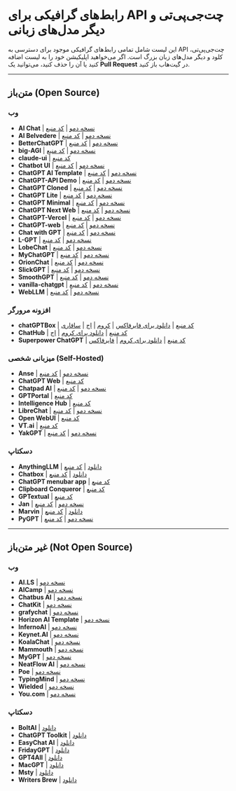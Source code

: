 # رابط‌های گرافیکی برای API چت‌جی‌پی‌تی و دیگر مدل‌های زبانی

این لیست شامل تمامی رابط‌های گرافیکی موجود برای دسترسی به API چت‌جی‌پی‌تی، کلود و دیگر مدل‌های زبان بزرگ است. اگر می‌خواهید اپلیکیشن خود را به لیست اضافه کنید یا آن را حذف کنید، می‌توانید یک **Pull Request** در گیت‌هاب باز کنید.

---

## متن‌باز (Open Source)

### وب
- **AI Chat** | [نسخه دمو](https://aichat.ksdev.pl) | [کد منبع](https://github.com/ksdev-pl/ai-chat)
- **AI Belvedere** | [نسخه دمو](https://ai-belvedere-demo.alergant.us) | [کد منبع](https://github.com/DmitriyAlergant-T1A/ai-belvedere/)
- **BetterChatGPT** | [نسخه دمو](https://bettergpt.chat/) | [کد منبع](https://github.com/ztjhz/BetterChatGPT)
- **big-AGI** | [نسخه دمو](https://big-agi.com) | [کد منبع](https://github.com/enricoros/big-agi)
- **claude-ui** | [کد منبع](https://github.com/chihebnabil/claude-ui)
- **Chatbot UI** | [نسخه دمو](https://www.chatbotui.com/) | [کد منبع](https://github.com/mckaywrigley/chatbot-ui)
- **ChatGPT AI Template** | [نسخه دمو](https://horizon-ui.com/chatgpt-ai-template/) | [کد منبع](https://github.com/horizon-ui/chatgpt-ai-template)
- **ChatGPT-API Demo** | [نسخه دمو](https://chatgpt.ddiu.me/) | [کد منبع](https://github.com/ddiu8081/chatgpt-demo)
- **ChatGPT Cloned** | [نسخه دمو](https://chat-gpt-cloned.netlify.app/) | [کد منبع](https://github.com/PrasadBroo/ChatGPT)
- **ChatGPT Lite** | [نسخه دمو](https://gptlite.vercel.app) | [کد منبع](https://github.com/blrchen/chatgpt-lite)
- **ChatGPT Minimal** | [نسخه دمو](https://chatgpt-minimal.vercel.app) | [کد منبع](https://github.com/blrchen/chatgpt-minimal)
- **ChatGPT Next Web** | [نسخه دمو](https://app.nextchat.dev/) | [کد منبع](https://github.com/ChatGPTNextWeb/ChatGPT-Next-Web)
- **ChatGPT-Vercel** | [نسخه دمو](https://www.chatsverse.xyz/) | [کد منبع](https://github.com/ourongxing/chatgpt-vercel)
- **ChatGPT-web** | [نسخه دمو](https://niek.github.io/chatgpt-web/) | [کد منبع](https://github.com/Niek/chatgpt-web)
- **Chat with GPT** | [نسخه دمو](https://www.chatwithgpt.ai/) | [کد منبع](https://github.com/cogentapps/chat-with-gpt)
- **L-GPT** | [نسخه دمو](https://le-ai.app/) | [کد منبع](https://github.com/Peek-A-Booo/L-GPT)
- **LobeChat** | [نسخه دمو](https://lobechat.com/) | [کد منبع](https://github.com/lobehub/lobe-chat)
- **MyChatGPT** | [نسخه دمو](https://my-chat-gpt-lake.vercel.app/) | [کد منبع](https://github.com/Loeffeldude/my-chat-gpt)
- **OrionChat** | [نسخه دمو](https://eliaspereirah.github.io/OrionChat) | [کد منبع](https://github.com/EliasPereirah/OrionChat)
- **SlickGPT** | [نسخه دمو](https://slickgpt.vercel.app) | [کد منبع](https://github.com/ShipBit/slickgpt)
- **SmoothGPT** | [نسخه دمو](https://smoothgpt.app) | [کد منبع](https://github.com/agambon/SmoothGPT)
- **vanilla-chatgpt** | [نسخه دمو](https://raw.githack.com/casualwriter/vanilla-chatgpt/main/source/index.html) | [کد منبع](https://github.com/casualwriter/vanilla-chatgpt)
- **WebLLM** | [نسخه دمو](https://chat.webllm.ai/) | [کد منبع](https://github.com/mlc-ai/web-llm-chat)

### افزونه مرورگر
- **chatGPTBox** | [کد منبع](https://github.com/josStorer/chatGPTBox) | [دانلود برای فایرفاکس](https://addons.mozilla.org/firefox/addon/chatgptbox/) | [کروم](https://chrome.google.com/webstore/detail/chatgptbox/eobbhoofkanlmddnplfhnmkfbnlhpbbo) | [اج](https://microsoftedge.microsoft.com/addons/detail/fission-chatbox-best/enjmfilpkbbabhgeoadmdpjjpnahkogf) | [سافاری](https://apps.apple.com/app/fission-chatbox/id6446611121)
- **ChatHub** | [کد منبع](https://github.com/chathub-dev/chathub/) | [دانلود برای کروم](https://chrome.google.com/webstore/detail/chathub-all-in-one-chatbo/iaakpnchhognanibcahlpcplchdfmgma) | [اج](https://microsoftedge.microsoft.com/addons/detail/chathub-allinone-chat/kdlmggoacmfoombiokflpeompajfljga)
- **Superpower ChatGPT** | [کد منبع](https://github.com/saeedezzati/superpower-chatgpt) | [دانلود برای کروم](https://chrome.google.com/webstore/detail/superpower-chatgpt/amhmeenmapldpjdedekalnfifgnpfnkc) | [فایرفاکس](https://addons.mozilla.org/en-US/firefox/addon/superpower-chatgpt/)

### میزبانی شخصی (Self-Hosted)
- **Anse** | [نسخه دمو](https://anse.app) | [کد منبع](https://github.com/anse-app/anse)
- **ChatGPT Web** | [کد منبع](https://github.com/Chanzhaoyu/chatgpt-web)
- **Chatpad AI** | [نسخه دمو](https://chatpad.ai) | [کد منبع](https://github.com/deiucanta/chatpad)
- **GPTPortal** | [کد منبع](https://github.com/Zaki-1052/GPTPortal)
- **Intelligence Hub** | [کد منبع](https://github.com/streaver91/intelligence-hub)
- **LibreChat** | [نسخه دمو](https://librechat-librechat.hf.space/login) | [کد منبع](https://github.com/danny-avila/LibreChat)
- **Open WebUI** | [کد منبع](https://github.com/open-webui/open-webui)
- **VT.ai** | [کد منبع](https://github.com/vinhnx/vt.ai)
- **YakGPT** | [نسخه دمو](https://yakgpt.vercel.app) | [کد منبع](https://github.com/yakGPT/yakGPT)

### دسکتاپ
- **AnythingLLM** | [دانلود](https://github.com/Mintplex-Labs/anything-llm) | [کد منبع](https://github.com/Mintplex-Labs/anything-llm)
- **Chatbox** | [دانلود](https://chatboxapp.xyz/) | [کد منبع](https://github.com/Bin-Huang/chatbox)
- **ChatGPT menubar app** | [کد منبع](https://github.com/sw-yx/chatgpt-mac)
- **Clipboard Conqueror** | [کد منبع](https://github.com/aseichter2007/ClipboardConqueror)
- **GPTextual** | [کد منبع](https://github.com/stefankirchfeld/gptextual)
- **Jan** | [نسخه دمو](https://jan.ai/) | [کد منبع](https://github.com/janhq/jan)
- **Marvin** | [دانلود](https://www.askmarvin.ai/) | [کد منبع](https://github.com/prefecthq/marvin)
- **PyGPT** | [نسخه دمو](https://pygpt.net/) | [کد منبع](https://github.com/szczyglis-dev/py-gpt)

---

## غیر متن‌باز (Not Open Source)

### وب
- **AI.LS** | [نسخه دمو](https://ai.ls/)
- **AICamp** | [نسخه دمو](https://aicamp.so)
- **Chatbus AI** | [نسخه دمو](https://www.chatbus.ai)
- **ChatKit** | [نسخه دمو](https://chatkit.app/)
- **grafychat** | [نسخه دمو](https://grafychat.com)
- **Horizon AI Template** | [نسخه دمو](https://horizon-ui.com/horizon-ai-template/)
- **InfernoAI** | [نسخه دمو](https://www.getinfernoai.com/)
- **Keynet.AI** | [نسخه دمو](https://keynet.ai/)
- **KoalaChat** | [نسخه دمو](https://koala.sh/chat)
- **Mammouth** | [نسخه دمو](https://mammouth.ai/)
- **MyGPT** | [نسخه دمو](https://mygpt.thesamur.ai/)
- **NeatFlow AI** | [نسخه دمو](https://neatflowai.com)
- **Poe** | [نسخه دمو](https://poe.com/)
- **TypingMind** | [نسخه دمو](https://www.typingmind.com)
- **Wielded** | [نسخه دمو](https://wielded.com/)
- **You.com** | [نسخه دمو](https://you.com/plans)

### دسکتاپ
- **BoltAI** | [دانلود](https://boltai.app/)
- **ChatGPT Toolkit** | [دانلود](https://schmedu.com/tools/chatGpt)
- **EasyChat AI** | [دانلود](https://easychat-ai.app/)
- **FridayGPT** | [دانلود](https://www.fridaygpt.app/)
- **GPT4All** | [دانلود](https://www.nomic.ai/gpt4all)
- **MacGPT** | [دانلود](https://www.macgpt.com/)
- **Msty** | [دانلود](https://msty.app)
- **Writers Brew** | [دانلود](https://writersbrew.app)
